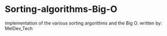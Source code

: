 # Sorting-algorithms-Big-O
implementation of the various sorting argorithms and the Big O.
written by:
MelDev_Tech 
